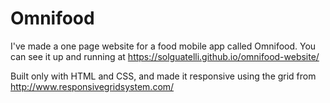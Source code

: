 # Omnifood 

I've made a one page website for a food mobile app called Omnifood. You can see it up and running at https://solguatelli.github.io/omnifood-website/

Built only with HTML and CSS, and made it responsive using the grid from http://www.responsivegridsystem.com/


